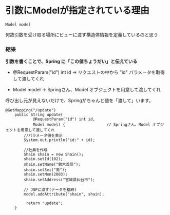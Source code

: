 # 引数にModelが指定されている理由
`Model model`

何故引数を受け取る場所にビューに渡す構造体情報を定義しているのと思う

### 結果

**引数を書くことで、Spring に「この値ちょうだい」と伝えている**

- @RequestParam("id") int id → リクエストの中から "id" パラメータを取得して渡してくれ

- Model model → Springさん、Model オブジェクトを用意して渡してくれ

呼び出し元が見えないだけで、Springがちゃんと値を「渡して」います。

```
@GetMapping("/update")
	public String update(
			@RequestParam("id") int id,
			Model model) {					// Springさん、Model オブジェクトを用意して渡してくれ
		//パラメータ値を表示
		System.out.println("id:" + id);

		//社員を作成
		Shain shain = new Shain();
		shain.setId(102);
		shain.setName("鈴木義信");
		shain.setSei("男");
		shain.setNen(2003);
		shain.setAddress("宮城県仙台市");

		// JSPに渡す(データを格納)
		model.addAttribute("shain", shain);

		 return "update";
	}
```